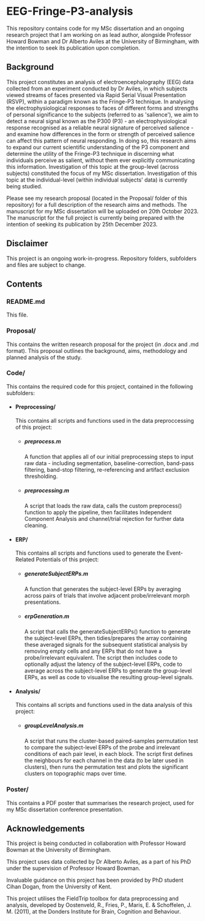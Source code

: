 # EEG-Fringe-P3-analysis
This repository contains code for my MSc dissertation and an ongoing research project that I am working on as lead author, alongside Professor Howard Bowman and Dr Alberto Aviles at the University of Birmingham, with the intention to seek its publication upon completion.

## Background
This project constitutes an analysis of electroencephalography (EEG) data collected from an experiment conducted by Dr Aviles, in which subjects viewed streams of faces presented via Rapid Serial Visual Presentation (RSVP), within a paradigm known as the Fringe-P3 technique. In analysing the electrophysiological responses to faces of different forms and strengths of personal significance to the subjects (referred to as 'salience'), we aim to detect a neural signal known as the P300 (P3) - an electrophysiological response recognised as a reliable neural signature of perceived salience - and examine how differences in the form or strength of perceived salience can affect this pattern of neural responding. In doing so, this research aims to expand our current scientific understanding of the P3 component and determine the utility of the Fringe-P3 technique in discerning what individuals perceive as salient, without them ever explicitly communicating this information. Investigation of this topic at the group-level (across subjects) constituted the focus of my MSc dissertation. Investigation of this topic at the individual-level (within individual subjects' data) is currently being studied.

Please see my research proposal (located in the Proposal/ folder of this repository) for a full description of the research aims and methods. The manuscript for my MSc dissertation will be uploaded on 20th October 2023. The manuscript for the full project is currently being prepared with the intention of seeking its publication by 25th December 2023.

## Disclaimer
This project is an ongoing work-in-progress. Repository folders, subfolders and files are subject to change.

## Contents
### README.md
This file.
### Proposal/
This contains the written research proposal for the project (in .docx and .md format). This proposal outlines the background, aims, methodology and planned analysis of the study.

### Code/
This contains the required code for this project, contained in the following subfolders:
- #### Preprocessing/
  This contains all scripts and functions used in the data preproccessing of this project:
  - ##### preprocess.m
    A function that applies all of our initial preprocessing steps to input raw data - including       segmentation, baseline-correction, band-pass filtering, band-stop filtering, re-referencing and artifact exclusion thresholding.
  - ##### preprocessing.m
    A script that loads the raw data, calls the custom preprocess() function to apply the pipeline, then facilitates Independent Component Analysis and channel/trial rejection for further data cleaning.
- #### ERP/
  This contains all scripts and functions used to generate the Event-Related Potentials of this project:
  - ##### generateSubjectERPs.m
    A function that generates the subject-level ERPs by averaging across pairs of trials that involve adjacent probe/irrelevant morph presentations.
  - ##### erpGeneration.m
    A script that calls the generateSubjectERPs() function to generate the subject-level ERPs, then tidies/prepares the array containing these averaged signals for the subsequent statistical analysis by removing empty cells and any ERPs that do not have a probe/irrelevant equivalent. The script then includes code to optionally adjust the latency of the subject-level ERPs, code to average across the subject-level ERPs to generate the group-level ERPs, as well as code to visualise the resulting group-level signals.
- #### Analysis/
  This contains all scripts and functions used in the data analysis of this project:
  - ##### groupLevelAnalysis.m
    A script that runs the cluster-based paired-samples permutation test to compare the subject-level ERPs of the probe and irrelevant conditions of each pair level, in each block. The script first defines the neighbours for each channel in the data (to be later used in clusters), then runs the permutation test and plots the significant clusters on topographic maps over time.

### Poster/
This contains a PDF poster that summarises the research project, used for my MSc dissertation conference presentation.

## Acknowledgements
This project is being conducted in collaboration with Professor Howard Bowman at the University of Birmingham.

This project uses data collected by Dr Alberto Aviles, as a part of his PhD under the supervision of Professor Howard Bowman.

Invaluable guidance on this project has been provided by PhD student Cihan Dogan, from the University of Kent.

This project utilises the FieldTrip toolbox for data preprocessing and analysis, developed by Oostenveld, R., Fries, P., Maris, E. & Schoffelen, J. M. (2011), at the Donders Institute for Brain, Cognition and Behaviour.
